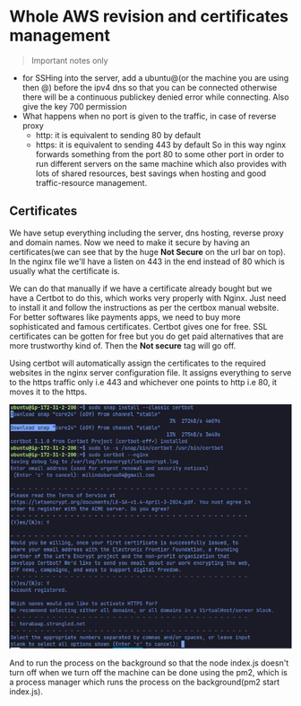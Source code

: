 # Whole AWS revision and certificates management

> Important notes only

- for SSHing into the server, add a ubuntu@(or the machine you are using then @) before the ipv4 dns so that you can be connected otherwise there will be a continuous publickey denied error while connecting. Also give the key 700 permission
- What happens when no port is given to the traffic, in case of reverse proxy
  - http: it is equivalent to sending 80 by default
  - https: it is equivalent to sending 443 by default
    So in this way nginx forwards something from the port 80 to some other port in order to run different servers on the same machine which also provides with lots of shared resources, best savings when hosting and good traffic-resource management.

## Certificates

We have setup everything including the server, dns hosting, reverse proxy and domain names. Now we need to make it secure by having an certificates(we can see that by the huge **Not Secure** on the url bar on top). In the nginx file we'll have a listen on 443 in the end instead of 80 which is usually what the certificate is.

We can do that manually if we have a certificate already bought but we have a Certbot to do this, which works very properly with Nginx. Just need to install it and follow the instructions as per the certbox manual website. For better softwares like payments apps, we need to buy more sophisticated and famous certificates. Certbot gives one for free. SSL certificates can be gotten for free but you do get paid alternatives that are more trustworthy kind of. Then the **Not secure** tag will go off.

Using certbot will automatically assign the certificates to the required websites in the nginx server configuration file. It assigns everything to serve to the https traffic only i.e 443 and whichever one points to http i.e 80, it moves it to the https.

![something like this](./assets/Screenshot%20From%202025-01-15%2017-22-54.png)

And to run the process on the background so that the node index.js doesn't turn off when we turn off the machine can be done using the pm2, which is a process manager which runs the process on the background(pm2 start index.js).
